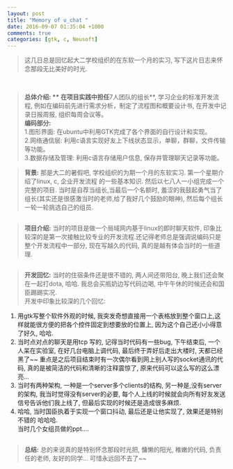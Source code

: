 ```yaml
---
layout: post
title: "Memory of u_chat "
date: 2016-09-07 01:35:04 +1000
comments: true
categories: [gtk, c, Neusoft]
---
```


> 这几日总是回忆起大二学校组织的在东软一个月的实习,  写下这片日志来怀念那段无比美好的时光.     

<!--more-->
<br>

> **总体介绍: **
在项目实践中担任**7人团队的组长**, 学习企业的标准开发流程, 例如在编码前先进行需求分析，制定了流程图和概要设计书, 在开发中记录日报周报, 组织每周会议等。   
**编码部分:**    
1.图形界面: 在ubuntu中利用GTK完成了各个界面的自行设计和实现。   
2.网络通信层: 利用c语言实现好友上下线状态显示，单聊，群聊，文件传输等功能。   
3.数据存储及管理: 利用c语言存储用户信息, 保存并管理聊天记录等功能。   


> **背景:** 那是大二的暑假吧, 学校组织的为期一个月的东软实习. 第一个星期介绍了linux, c, 企业开发流程 的一些基本知识. 然后以七八人一小组完成一个完整的项目. 当时是自荐当组长,当最后一个名额时, 羞涩的我鼓起勇气当了组长(其实还是很感激当时的老师,给了我好几个鼓励的眼神), 然后每个组长一轮一轮挑选自己的组员.     
<img style="max-height:340px" class="lazy" data-original="/images/blog/160909_uchat/1.png">
<br>


> **项目介绍:** 当时的项目是做一个局域网内基于linux的即时聊天软件, 印象比较深的是第一次接触比较专业的开发流程.还记得老师总是强调说编码只是整个开发流程中一部分,  现在写越久的代码, 真的是越有体会当时的一些道理.     
<img style="max-height:200px" class="lazy" data-original="/images/blog/160909_uchat/table.png">
<br>


> **开发回忆:**  当时的住宿条件还是很不错的, 两人间还带阳台, 晚上我们还会聚在一起打dota, 哈哈. 我总会买瓶奶边写代码边喝, 中午午休的时候还会和国臣踢踢实况.      
开发中印象比较深的几个回忆:     
1. 用gtk写整个软件外观的时候, 我突发奇想直接用一个表格放到整个窗口上,这样就能很方便的把各个控件固定到想要放的位置上, 因为这个自己还小小得意了好久, 哈哈.      
2. 当时点对点的聊天是用tcp 写的, 记得当时代码有一些bug, 下午结束后, 一个人呆在实验室, 在好几台电脑上调代码, 最后终于弄好后走出大楼时, 天都已经黑了~~  重点是之后项目结束时有一次偶尔看到网上别人写的socket通讯的代码, 真的是被简洁的代码和清晰的注释震惊了, 原来代码可以这么写的这么漂亮...            
3. 当时有两种架构, 一种是一个server多个clients的结构, 另一种是,没有server的架构, 我当时觉得没有server的必要, 每个人上线的时候就会向所有好友发送信号告诉他们我上线了, 但最后实现的时候还是造成很多麻烦.      
4. 哈哈, 当时国臣执着于实现一个窗口抖动, 最后还是让他实现了, 效果还是特别不错的 哈哈哈.      
当时几个女组员做的ppt....      
<img style="max-height:400px" class="lazy" data-original="/images/blog/160909_uchat/3.png">
<br>


> **总结:** 总的来说真的是特别怀念那段时光把, 慵懒的阳光, 稚嫩的代码, 负责任的老师, 友好的同学... 可惜永远回不去了~~           

